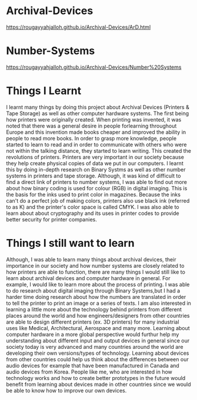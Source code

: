 # Archival-Devices
https://rougayyahjalloh.github.io/Archival-Devices/ArD.html
# Number-Systems
https://rougayyahjalloh.github.io/Archival-Devices/Number%20Systems

# Things I Learnt
I learnt many things by doing this project about Archival Devices (Printers & Tape Storage) as well as other computer hardware systems. The first being how printers were originally created. When printing was invented, it was noted that there was a general desire in people forlearning throughout Europe and this invention made books cheaper and improved the ability in people to read more books. In order to grasp more knowledge, people started to learn to read and in order to communicate with others who were not within the talking distance, they started to learn writing. This created the revolutions of printers. Printers are very important in our society because they help create physical copies of data we put in our computers. I learnt this by doing in-depth research on Binary Systms as well as other number systems in printers and tape storage. Although, it was kind of difficult to find a direct link of printers to number systems, I was able to find out more about how binary coding is used for colour (RGB) in digital imaging. This is the basis for the inks used to print color in magazines. Because the inks can't do a perfect job of making colors,  printers also use black ink (referred to as K) and the printer's color space is called CMYK. I was also able to learn about about cryptography and its uses in printer codes to provide better security for printer companies. 

# Things I still want to learn 
Although, I was able to learn many things about archival devices, their importance in our society and how number systems are closely related to how printers are able to function, there are many things I would still like to learn about archival devices and computer hardware in general. For example, I would like to learn more about the process of printing. I was able to do research about digital imaging through Binary Systems,but I had a harder time doing research about how the numbers are translated in order to tell the printer to print an image or a series of texts. I am also interested in learning a little more about the technology behind printers from different places around the world and how engineers/designers from other countries are able to design different printers (ex. 3D printers) for many industrial uses like Medical, Architectural, Aerospace and many more. Learning about computer hardware in a more global perspective would furthur help my understanding about different input and output devices in general since our society today is very advanced and many countries around the world are developing their own versions/types of technology. Learning about devices from other countries could help us think about the differences between our audio devices for example that have been manufactured in Canada and audio devices from Korea. People like me, who are interested in how technology works and how to create better prototypes in the future would benefit from learning about devices made in other countries since we would be able to know how to improve our own devices.  
